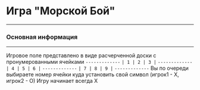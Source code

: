 # Игра "Морской Бой"
***
### Основная информация
---
Игровое поле представлено в виде расчерченной доски с пронумерованными ячейками
        ```-------------```
        ```| 1 | 2 | 3 |```
        ```-------------```
        ```| 4 | 5 | 6 |```
        ```-------------```
        ```| 7 | 8 | 9 |```
        ```-------------```
Вы по очереди выбираете номер ячейки куда установить свой символ (игрок1 - Х, игрок2 - О)
Игру начинает всегда Х




